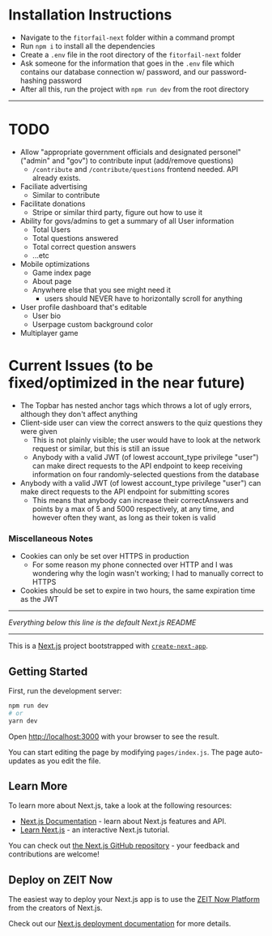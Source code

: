 # Installation Instructions

-   Navigate to the `fitorfail-next` folder within a command prompt
-   Run `npm i` to install all the dependencies
-   Create a `.env` file in the root directory of the `fitorfail-next` folder
-   Ask someone for the information that goes in the `.env` file which contains our database connection w/ password, and our password-hashing password
-   After all this, run the project with `npm run dev` from the root directory

---

# TODO

-   Allow "appropriate government officials and designated personel" ("admin" and "gov") to contribute input (add/remove questions)
    -   `/contribute` and `/contribute/questions` frontend needed. API already exists.
-   Faciliate advertising
    -   Similar to contribute
-   Facilitate donations
    -   Stripe or similar third party, figure out how to use it
-   Ability for govs/admins to get a summary of all User information
    -   Total Users
    -   Total questions answered
    -   Total correct question answers
    -   ...etc
-   Mobile optimizations
    -   Game index page
    -   About page
    -   Anywhere else that you see might need it
        -   users should NEVER have to horizontally scroll for anything
-   User profile dashboard that's editable
    -   User bio
    -   Userpage custom background color
-   Multiplayer game

# Current Issues (to be fixed/optimized in the near future)

-   The Topbar has nested anchor tags which throws a lot of ugly errors, although they don't affect anything
-   Client-side user can view the correct answers to the quiz questions they were given
    -   This is not plainly visible; the user would have to look at the network request or similar, but this is still an issue
    -   Anybody with a valid JWT (of lowest account_type privilege "user") can make direct requests to the API endpoint to keep receiving information on four randomly-selected questions from the database
-   Anybody with a valid JWT (of lowest account_type privilege "user") can make direct requests to the API endpoint for submitting scores
    -   This means that anybody can increase their correctAnswers and points by a max of 5 and 5000 respectively, at any time, and however often they want, as long as their token is valid

### Miscellaneous Notes

-   Cookies can only be set over HTTPS in production
    -   For some reason my phone connected over HTTP and I was wondering why the login wasn't working; I had to manually correct to HTTPS
-   Cookies should be set to expire in two hours, the same expiration time as the JWT

---

_Everything below this line is the default Next.js README_

---

This is a [Next.js](https://nextjs.org/) project bootstrapped with [`create-next-app`](https://github.com/zeit/next.js/tree/canary/packages/create-next-app).

## Getting Started

First, run the development server:

```bash
npm run dev
# or
yarn dev
```

Open [http://localhost:3000](http://localhost:3000) with your browser to see the result.

You can start editing the page by modifying `pages/index.js`. The page auto-updates as you edit the file.

## Learn More

To learn more about Next.js, take a look at the following resources:

-   [Next.js Documentation](https://nextjs.org/docs) - learn about Next.js features and API.
-   [Learn Next.js](https://nextjs.org/learn) - an interactive Next.js tutorial.

You can check out [the Next.js GitHub repository](https://github.com/zeit/next.js/) - your feedback and contributions are welcome!

## Deploy on ZEIT Now

The easiest way to deploy your Next.js app is to use the [ZEIT Now Platform](https://zeit.co/import?utm_medium=default-template&filter=next.js&utm_source=create-next-app&utm_campaign=create-next-app-readme) from the creators of Next.js.

Check out our [Next.js deployment documentation](https://nextjs.org/docs/deployment) for more details.
